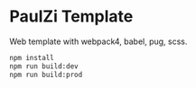# PaulZi Template
Web template with webpack4, babel, pug, scss.

```sh
npm install
npm run build:dev
npm run build:prod
```